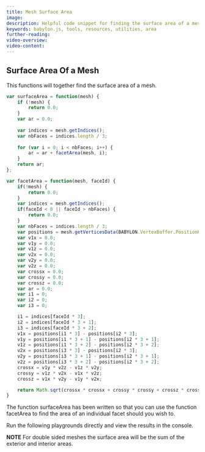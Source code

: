 ```yaml
---
title: Mesh Surface Area
image: 
description: Helpful code snippet for finding the surface area of a mesh in Babylon.js.
keywords: babylon.js, tools, resources, utilities, area
further-reading:
video-overview:
video-content:
---
```


## Surface Area Of a Mesh

This functions will together find the surface area of a mesh.

```javascript
var surfaceArea = function(mesh) {
    if (!mesh) {
        return 0.0;
    }
    var ar = 0.0;
    
    var indices = mesh.getIndices();
    var nbFaces = indices.length / 3;
    
    for (var i = 0; i < nbFaces; i++) {
        ar = ar + facetArea(mesh, i);
    }
    return ar;
};

var facetArea = function(mesh, faceId) {
    if(!mesh) {
        return 0.0;
    }
    var indices = mesh.getIndices();
    if(faceId < 0 || faceId > nbFaces) {
        return 0.0;
    }
    var nbFaces = indices.length / 3;
    var positions = mesh.getVerticesData(BABYLON.VertexBuffer.PositionKind);
    var v1x = 0.0;
    var v1y = 0.0;
    var v1z = 0.0;
    var v2x = 0.0;
    var v2y = 0.0;
    var v2z = 0.0;
    var crossx = 0.0;
    var crossy = 0.0;
    var crossz = 0.0;
    var ar = 0.0;
    var i1 = 0;
    var i2 = 0;
    var i3 = 0;

    i1 = indices[faceId * 3];
    i2 = indices[faceId * 3 + 1];
    i3 = indices[faceId * 3 + 2];
    v1x = positions[i1 * 3] - positions[i2 * 3];
    v1y = positions[i1 * 3 + 1] - positions[i2 * 3 + 1];
    v1z = positions[i1 * 3 + 2] - positions[i2 * 3 + 2];
    v2x = positions[i3 * 3] - positions[i2 * 3];
    v2y = positions[i3 * 3 + 1] - positions[i2 * 3 + 1];
    v2z = positions[i3 * 3 + 2] - positions[i2 * 3 + 2];
    crossx = v1y * v2z - v1z * v2y;
    crossy = v1z * v2x - v1x * v2z;
    crossz = v1x * v2y - v1y * v2x; 

    return Math.sqrt(crossx * crossx + crossy * crossy + crossz * crossz) * 0.5;
}
```
The function surfaceArea has been written so that you can use the function facetArea to find the area of an individual facet should you wish to.

Run the following playgrounds directly and view the results in the console.

<Playground id="#3VV5IV" title="Surface Area of a Box" description="Simple example of how to get the surface area of a box." image=""/>
<Playground id="#3VV5IV#2" title="Surface Area of a Sphere" description="Simple example of how to get the surface area of a sphere." image=""/>


**NOTE** For double sided meshes the surface area will be the sum of the exterior and interior areas.